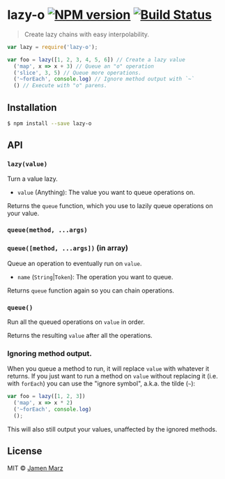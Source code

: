 # lazy-o [![NPM version](https://badge.fury.io/js/lazy-o.svg)](https://npmjs.org/package/lazy-o) [![Build Status](https://travis-ci.org/jamen/lazy-o.svg?branch=master)](https://travis-ci.org/jamen/lazy-o)

> Create lazy chains with easy interpolability.

```javascript
var lazy = require('lazy-o');

var foo = lazy([1, 2, 3, 4, 5, 6]) // Create a lazy value
  ('map', x => x + 3) // Queue an "o" operation
  ('slice', 3, 5) // Queue more operations.
  ('~forEach', console.log) // Ignore method output with `~`
  () // Execute with "o" parens.
```

## Installation

```sh
$ npm install --save lazy-o
```

## API

### `lazy(value)`
Turn a value lazy.
 - `value` (Anything): The value you want to queue operations on.

Returns the `queue` function, which you use to lazily queue operations on your value.

### `queue(method, ...args)`
### `queue([method, ...args])` (in array)
Queue an operation to eventually run on `value`.
 - `name` (`String`|`Token`): The operation you want to queue.

Returns `queue` function again so you can chain operations.

### `queue()`
Run all the queued operations on `value` in order.

Returns the resulting `value` after all the operations.

### Ignoring method output.
When you queue a method to run, it will replace `value` with whatever it returns.  If you just want to run a method on `value` without replacing it (i.e. with `forEach`) you can use the "ignore symbol", a.k.a. the tilde (`~`):

```js
var foo = lazy([1, 2, 3])
  ('map', x => x * 2)
  ('~forEach', console.log)
  ();
```

This will also still output your values, unaffected by the ignored methods.

## License

MIT © [Jamen Marz](https://github.com/jamen)
